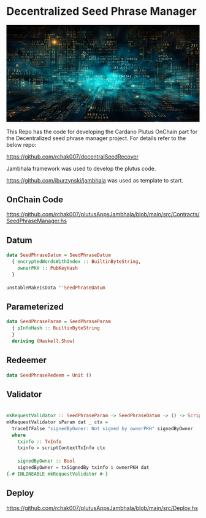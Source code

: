 # Decentralized Seed Phrase Manager



![image-20231222150647167](Images/image-20231222150647167.png)



This Repo has the code for developing the Cardano Plutus OnChain part for the Decentralized seed phrase manager project. For details refer to the below repo:

https://github.com/rchak007/decentralSeedRecover



Jambhala framework was used to develop the plutus code.

https://github.com/iburzynski/jambhala was used as template to start.





## OnChain Code

https://github.com/rchak007/plutusAppsJambhala/blob/main/src/Contracts/SeedPhraseManager.hs



## Datum

```haskell
data SeedPhraseDatum = SeedPhraseDatum
  { encryptedWordsWithIndex :: BuiltinByteString,
    ownerPKH :: PubKeyHash
  }

unstableMakeIsData ''SeedPhraseDatum

```

## Parameterized 

```haskell
data SeedPhraseParam = SeedPhraseParam
  { pInfoHash :: BuiltinByteString
  }
  deriving (Haskell.Show)
```



## Redeemer

```haskell
data SeedPhraseRedeem = Unit ()
```



## Validator

```haskell

mkRequestValidator :: SeedPhraseParam -> SeedPhraseDatum -> () -> ScriptContext -> Bool
mkRequestValidator sParam dat _ ctx =
  traceIfFalse "signedByOwner: Not signed by ownerPKH" signedByOwner
  where
    txinfo :: TxInfo
    txinfo = scriptContextTxInfo ctx

    signedByOwner :: Bool
    signedByOwner = txSignedBy txinfo $ ownerPKH dat
{-# INLINEABLE mkRequestValidator #-}
```





## Deploy



https://github.com/rchak007/plutusAppsJambhala/blob/main/src/Deploy.hs















